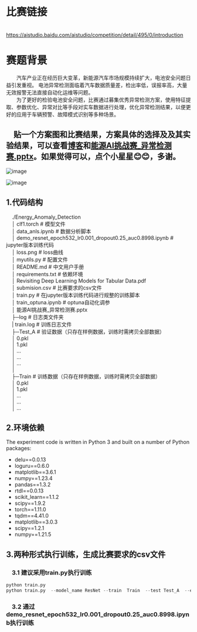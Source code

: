 # 比赛链接
  https://aistudio.baidu.com/aistudio/competition/detail/495/0/introduction

# 赛题背景
  汽车产业正在经历巨大变革，新能源汽车市场规模持续扩大，电池安全问题日益引发重视。 电池异常检测面临着汽车数据质量差，检出率低，误报率高，大量无效报警无法直接自动化运维等问题。  
  为了更好的检验电池安全问题，比赛通过募集优秀异常检测方案，使用特征提取、参数优化、异常对比等手段对实车数据进行处理，优化异常检测结果，以便更好的应用于车辆预警、故障模式识别等多种场景。
##  &nbsp;&nbsp;&nbsp;&nbsp;贴一个方案图和比赛结果，方案具体的选择及及其实验结果，可以查看[博客](https://blog.csdn.net/weixin_43509698/article/details/127417008)和[能源AI挑战赛_异常检测赛.pptx](https://github.com/Shybert-AI/Energy_Anomaly_Detection_TOP3/files/9889316/AI._.pptx)。如果觉得可以，点个小星星:blush::blush:，多谢。
![image](https://user-images.githubusercontent.com/82042336/198660038-d466bb59-74af-4d43-8f41-86edadc9021d.png)

![image](https://user-images.githubusercontent.com/82042336/198649860-826d7b38-0e00-4cfe-ad8f-ef6177f43c7c.png)

## 1.代码结构  
&nbsp;&nbsp;&nbsp;&nbsp;./Energy_Anomaly_Detection  
&nbsp;&nbsp;&nbsp;&nbsp;│  clf1.torch                                                            # 模型文件  
&nbsp;&nbsp;&nbsp;&nbsp;│  data_anls.ipynb                                                       # 数据分析脚本  
&nbsp;&nbsp;&nbsp;&nbsp;│  demo_resnet_epoch532_lr0.001_dropout0.25_auc0.8998.ipynb              # jupyter版本训练代码  
&nbsp;&nbsp;&nbsp;&nbsp;│  loss.png                                                              # loss曲线  
&nbsp;&nbsp;&nbsp;&nbsp;│  myutils.py                                                            # 配置文件  
&nbsp;&nbsp;&nbsp;&nbsp;│  README.md                                                             # 中文用户手册  
&nbsp;&nbsp;&nbsp;&nbsp;│  requirements.txt                                                      # 依赖环境  
&nbsp;&nbsp;&nbsp;&nbsp;│  Revisiting Deep Learning Models for Tabular Data.pdf   
&nbsp;&nbsp;&nbsp;&nbsp;│  submision.csv                                                         # 比赛要求的csv文件  
&nbsp;&nbsp;&nbsp;&nbsp;│  train.py                                                              # 在jupyter版本训练代码进行规整的训练脚本  
&nbsp;&nbsp;&nbsp;&nbsp;│  train_optuna.ipynb                                                    # optuna自动化调参  
&nbsp;&nbsp;&nbsp;&nbsp;│  能源AI挑战赛_异常检测赛.pptx                                      
&nbsp;&nbsp;&nbsp;&nbsp;├─log                                                                    # 日志类文件夹  
&nbsp;&nbsp;&nbsp;&nbsp;|      train.log                                                         # 训练日志文件                                                        
&nbsp;&nbsp;&nbsp;&nbsp;├─Test_A                                                                 # 验证数据（只存在样例数据，训练时需拷贝全部数据）  
&nbsp;&nbsp;&nbsp;&nbsp;│      0.pkl                                                             
&nbsp;&nbsp;&nbsp;&nbsp;│      1.pkl                                                                                                                        
&nbsp;&nbsp;&nbsp;&nbsp;│      ...                                                               
&nbsp;&nbsp;&nbsp;&nbsp;│      ...                                                               
&nbsp;&nbsp;&nbsp;&nbsp;│      ...                                                               
&nbsp;&nbsp;&nbsp;&nbsp;│                                                                        
&nbsp;&nbsp;&nbsp;&nbsp;├─Train                                                                  # 训练数据（只存在样例数据，训练时需拷贝全部数据）  
&nbsp;&nbsp;&nbsp;&nbsp;│      0.pkl                                                             
&nbsp;&nbsp;&nbsp;&nbsp;│      1.pkl                                                                                                                        
&nbsp;&nbsp;&nbsp;&nbsp;│      ...                                                               
&nbsp;&nbsp;&nbsp;&nbsp;│      ...                                                               
&nbsp;&nbsp;&nbsp;&nbsp;│      ...                                                               
## 2.环境依赖
The experiment code is written in Python 3 and built on a number of Python packages:    
- delu==0.0.13  
- loguru==0.6.0  
- matplotlib==3.6.1  
- numpy==1.23.4  
- pandas==1.3.2  
- rtdl==0.0.13  
- scikit_learn==1.1.2  
- scipy==1.9.2  
- torch==1.11.0  
- tqdm==4.41.0  
- matplotlib==3.0.3  
- scipy==1.2.1  
- numpy==1.21.5  

## 3.两种形式执行训练，生成比赛要求的csv文件  
### &nbsp;&nbsp;&nbsp;&nbsp;3.1 建议采用train.py执行训练  
```python  
python train.py
python train.py  --model_name ResNet --train  Train  --test Test_A  --epoch 532  --batch_size 256 
```
### &nbsp;&nbsp;&nbsp;&nbsp;3.2 通过demo_resnet_epoch532_lr0.001_dropout0.25_auc0.8998.ipynb执行训练  



